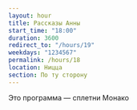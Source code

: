 ```yaml
---
layout: hour
title: Рассказы Анны
start_time: "18:00"
duration: 3600
redirect_to: "/hours/19"
weekdays: "1234567"
permalink: /hours/18
location: Ницца
section: По ту сторону
---
```


Это программа — сплетни Монако 
